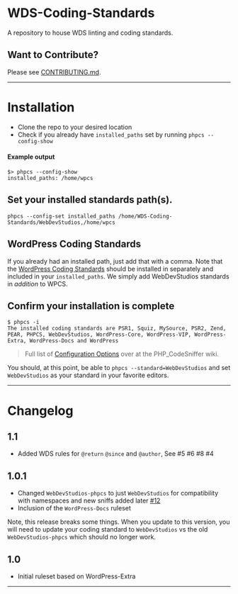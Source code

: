 # WDS-Coding-Standards

A repository to house WDS linting and coding standards.

## Want to Contribute?

Please see [CONTRIBUTING.md](CONTRIBUTING.md).

_______________________

# Installation

* Clone the repo to your desired location
* Check if you already have `installed_paths` set by running `phpcs --config-show`

#### Example output

```
$> phpcs --config-show
installed_paths: /home/wpcs
```

## Set your installed standards path(s).

```
phpcs --config-set installed_paths /home/WDS-Coding-Standards/WebDevStudios,/home/wpcs
```

## WordPress Coding Standards

If you already had an installed path, just add that with a comma. Note that
the [WordPress Coding Standards](https://github.com/WordPress-Coding-Standards/WordPress-Coding-Standards)
should be installed in separately and included in your `installed_paths`. We
simply add WebDevStudios standards in _addition_ to WPCS.

## Confirm your installation is complete

```
$ phpcs -i
The installed coding standards are PSR1, Squiz, MySource, PSR2, Zend, PEAR, PHPCS, WebDevStudios, WordPress-Core, WordPress-VIP, WordPress-Extra, WordPress-Docs and WordPress
```

> Full list of [Configuration Options](https://github.com/squizlabs/PHP_CodeSniffer/wiki/Configuration-Options) over at the PHP_CodeSniffer wiki.

You should, at this point, be able to `phpcs --standard=WebDevStudios` and set
`WebDevStudios` as your standard in your favorite editors.

____________________

# Changelog

## 1.1

- Added WDS rules for `@return` `@since` and `@author`, See #5 #6 #8 #4

## 1.0.1

- Changed `WebDevStudios-phpcs` to just `WebDevStudios` for compatibility with namespaces and new sniffs added later [#12](https://github.com/WebDevStudios/WDS-Coding-Standards/pull/12)
- Inclusion of the `WordPress-Docs` ruleset

Note, this release breaks some things. When you update to this version,
you will need to update your coding standard to `WebDevStudios` vs the old
`WebDevStudios-phpcs` which should no longer work.

## 1.0

- Initial ruleset based on WordPress-Extra

________________________________
